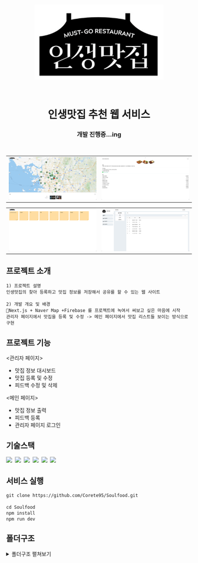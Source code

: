 <p align="center">
  <img alt="logo" width='350px'src="public/logo.jpeg">
</p>

</br>

  <h1 align="center">인생맛집 추천 웹 서비스 </h2>
  <h3 align="center">개발 진행중...ing</h3>


</br>

<table>
<tr> 
  <td><img alt="reame01" src="public/images/readme01.png"/></td>
  <td><img alt="reame02" src="public/images/readme02.png"/></td>
  </tr>
</table>

<table>
<tr> 
  <td><img alt="reame03" src="public/images/readme03.png"/></td>
  <td><img alt="reame04" src="public/images/readme04.png"/></td>
  </tr>
</table>

## 프로젝트 소개
```
1) 프로젝트 설명
인생맛집의 찾아 등록하고 맛집 정보를 저장해서 공유를 할 수 있는 웹 사이트

2) 개발 개요 및 배경
Next.js + Naver Map +Firebase 를 프로젝트에 녹여서 써보고 싶은 마음에 시작
관리자 페이지에서 맛집을 등록 및 수정 -> 메인 페이지에서 맛집 리스트들 보이는 방식으로 구현
```

## 프로젝트 기능
<관리자 페이지>
* 맛집 정보 대시보드
* 맛집 등록 및 수정
* 피드백 수정 및 삭제
  
<메인 페이지>
* 맛집 정보 출력
* 피드백 등록
* 관리자 페이지 로그인

## 기술스택
<div>
<img src="https://img.shields.io/badge/React-7ddfff?style=flat-square&logo=React&logoColor=white"/>&nbsp 
<img src="https://img.shields.io/badge/Next-black?style=flat-square&logo=nextdotjs&logoColor=white"/>&nbsp 
<img src="https://img.shields.io/badge/Recoil-3578E5?style=flat-square&logo=Recoil&logoColor=white"/>&nbsp
<img src="https://img.shields.io/badge/swr-000000?style=flat-square&logo=swr&logoColor=white"/>&nbsp
<img src="https://img.shields.io/badge/styledcomponents-DB7093?style=flat-square&logo=styledcomponents&logoColor=white"/>&nbsp
<img src="https://img.shields.io/badge/naverMap-03C75A?style=flat-square&logo=naver&logoColor=white"/>&nbsp 
 </div>


## 서비스 실행
```
git clone https://github.com/Corete95/Soulfood.git

cd Soulfood
npm install
npm run dev
```

## 폴더구조
<details>
<summary>폴더구조 펼쳐보기</summary>
<div markdown="1">

```
📦
├─ .babelrc
├─ .env
├─ .eslintrc.json
├─ .gitignore
├─ .prettierrc.json
├─ .swcrc
├─ README.md
├─ components
│  ├─ common
│  │  ├─ Button.tsx
│  │  ├─ DashBordLayout.tsx
│  │  ├─ GlobalModal.tsx
│  │  ├─ Header.tsx
│  │  ├─ LabelInput.tsx
│  │  ├─ Portal.tsx
│  │  ├─ SideBar.tsx
│  │  ├─ SideBarLayout.tsx
│  │  ├─ Table.tsx
│  │  └─ TableBody.tsx
│  ├─ feedback
│  │  ├─ FeedbackList.tsx
│  │  ├─ FeedbackSection.tsx
│  │  ├─ FeedbackSubmitButton.tsx
│  │  └─ NewFeedInput.tsx
│  └─ home
│     ├─ DetailContent.tsx
│     ├─ DetailHeader.tsx
│     ├─ DetailSection.tsx
│     ├─ Header.tsx
│     ├─ Makers.tsx
│     ├─ Map.tsx
│     ├─ MapSection.tsx
│     └─ Marker.tsx
├─ firebase
│  ├─ feedback.ts
│  └─ index.ts
├─ hooks
│  ├─ useCheckboxes.tsx
│  ├─ useCurrentStore.tsx
│  ├─ useInput.ts
│  ├─ useInputs.ts
│  ├─ useMap.tsx
│  ├─ useModals.tsx
│  ├─ useRouters.tsx
│  ├─ useSearch.tsx
│  ├─ useStores.ts
│  └─ useToast.tsx
├─ lib
│  └─ registry.tsx
├─ next-sitemap.config.js
├─ next.config.js
├─ package.json
├─ pages
│  ├─ 404.tsx
│  ├─ Providers.tsx
│  ├─ [name].tsx
│  ├─ _app.tsx
│  ├─ _document.tsx
│  ├─ admin
│  │  ├─ dashboard
│  │  │  └─ index.tsx
│  │  ├─ index.tsx
│  │  ├─ management
│  │  │  └─ index.tsx
│  │  ├─ registration
│  │  │  └─ index.tsx
│  │  └─ review
│  │     ├─ ContentPage.tsx
│  │     ├─ FilterPage.tsx
│  │     ├─ SearchPage.tsx
│  │     └─ index.tsx
│  ├─ api
│  │  ├─ hello.ts
│  │  └─ stores.ts
│  ├─ feedback.tsx
│  └─ index.tsx
├─ public
│  ├─ favicon.png
│  ├─ images
│  │  ├─ markers-selected.png
│  │  ├─ markers.png
│  │  └─ naver.png
│  ├─ logo.jpeg
│  ├─ robots.txt
│  ├─ sitemap-0.xml
│  ├─ sitemap.xml
│  └─ stores.json
├─ recoil
│  └─ admin
│     └─ atom.ts
├─ seo.config.js
├─ styles
│  ├─ GlobalStyles.ts
│  ├─ admin
│  │  ├─ adminDashBord.tsx
│  │  └─ adminLogin.tsx
│  ├─ common.module.scss
│  ├─ detail.module.scss
│  ├─ feedback.module.scss
│  ├─ fonts.scss
│  ├─ globals.scss
│  ├─ header.module.scss
│  ├─ map.module.scss
│  └─ theme.ts
├─ tsconfig.json
├─ types
│  ├─ common.ts
│  ├─ feedback.ts
│  ├─ map.ts
│  ├─ store.ts
│  ├─ styled.d.ts
│  └─ toast.ts
├─ utils
│  ├─ common.ts
│  ├─ commonObject.ts
│  └─ feedbackColor.ts
└─ yarn.lock
```

</div>
</details>
